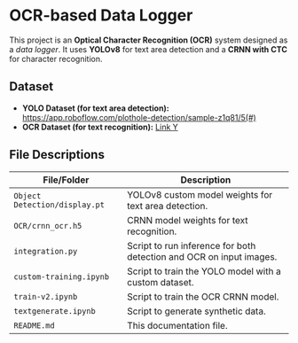 # OCR-based Data Logger

This project is an **Optical Character Recognition (OCR)** system designed as a *data logger*. It uses **YOLOv8** for text area detection and a **CRNN with CTC** for character recognition.

## Dataset

- **YOLO Dataset (for text area detection):** https://app.roboflow.com/plothole-detection/sample-z1q81/5(#)
- **OCR Dataset (for text recognition):** [Link Y](#)

## File Descriptions

| File/Folder                   | Description                                                                                 |
|-------------------------------|---------------------------------------------------------------------------------------------|
| `Object Detection/display.pt` | YOLOv8 custom model weights for text area detection.                                        |
| `OCR/crnn_ocr.h5`             | CRNN model weights for text recognition.                                                    |
| `integration.py`              | Script to run inference for both detection and OCR on input images.                         |
| `custom-training.ipynb`       | Script to train the YOLO model with a custom dataset.                                       |
| `train-v2.ipynb`              | Script to train the OCR CRNN model.                                                         | 
| `textgenerate.ipynb`          | Script to generate synthetic data.                                                          |
| `README.md`                   | This documentation file.                                                                    |
